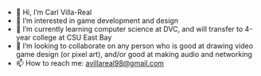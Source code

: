 - 👋 Hi, I’m Carl Villa-Real
- 👀 I’m interested in game development and design
- 🌱 I’m currently learning computer science at DVC, and will transfer to 4-year college at CSU East Bay
- 💞️ I’m looking to collaborate on any person who is good at drawing video game design (or pixel art), and/or good at making audio and networking
- 📫 How to reach me: avillareal98@gmail.com

<!---
avillareal98/avillareal98 is a ✨ special ✨ repository because its `README.md` (this file) appears on your GitHub profile.
You can click the Preview link to take a look at your changes.
--->
